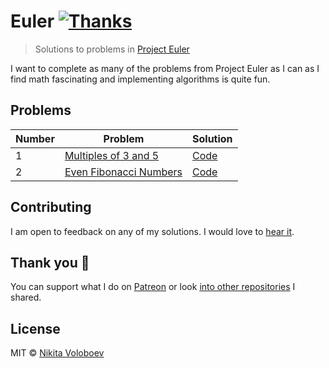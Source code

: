 # Euler [![Thanks](https://img.shields.io/badge/Say%20Thanks-💗-ff69b4.svg)](https://www.patreon.com/nikitavoloboev)
> Solutions to problems in [Project Euler](https://projecteuler.net)

I want to complete as many of the problems from Project Euler as I can as I find math fascinating and implementing algorithms is quite fun.

## Problems
| Number | Problem | Solution |
|---|---|---|
| 1 | [Multiples of 3 and 5](https://projecteuler.net/problem=1) | [Code](https://github.com/nikitavoloboev/euler/blob/master/go/001-multiples-of-3-and-5/001-multiples-of-3-and-5.go) |
| 2 | [Even Fibonacci Numbers](https://projecteuler.net/problem=2) | [Code](https://github.com/nikitavoloboev/euler/blob/master/go/002-even-fibonacci-numbers/002-even-fibonacci-numbers.go) |

## Contributing
I am open to feedback on any of my solutions. I would love to [hear it](https://github.com/nikitavoloboev/euler/issues/new).

## Thank you 💜
You can support what I do on [Patreon](https://www.patreon.com/nikitavoloboev) or look [into other repositories](https://my.mindnode.com/ZKGETDkUaQUsL3q8q9z788CxG84oEHgDiT79GuzX#-143.5,-902.6,0) I shared. 

## License
MIT © [Nikita Voloboev](https://www.nikitavoloboev.xyz)